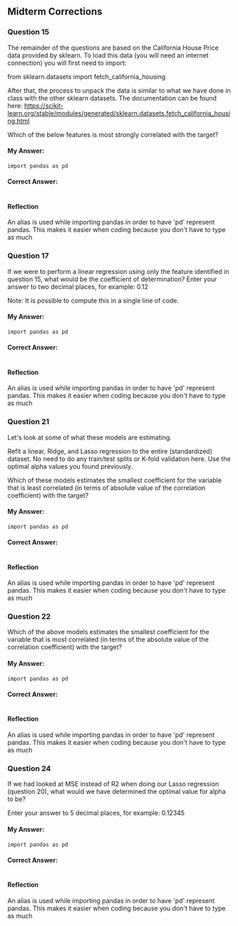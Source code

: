 ## Midterm Corrections
### Question 15
The remainder of the questions are based on the California House Price data provided by sklearn.  To load this data (you will need an internet connection) you will first need to import:

from sklearn.datasets import fetch_california_housing

After that, the process to unpack the data is similar to what we have done in class with the other sklearn datasets.  The documentation can be found here: https://scikit-learn.org/stable/modules/generated/sklearn.datasets.fetch_california_housing.html

Which of the below features is most strongly correlated with the target?

#### My Answer:
```
import pandas as pd
```
#### Correct Answer:
```
```
#### Reflection
An alias is used while importing pandas in order to have 'pd' represent pandas. This makes it easier when coding because you don't have to type as much
### Question 17

If we were to perform a linear regression using only the feature identified in question 15, what would be the coefficient of determination? Enter your answer to two decimal places, for example: 0.12

Note: It is possible to compute this in a single line of code.
#### My Answer:
```
import pandas as pd
```
#### Correct Answer:
```
```
#### Reflection
An alias is used while importing pandas in order to have 'pd' represent pandas. This makes it easier when coding because you don't have to type as much
### Question 21

Let's look at some of what these models are estimating. 

Refit a linear, Ridge, and Lasso regression to the entire (standardized) dataset.  No need to do any train/test splits or K-fold validation here. Use the optimal alpha values you found previously.

Which of these models estimates the smallest coefficient for the variable that is least correlated (in terms of absolute value of the correlation coefficient) with the target?
#### My Answer:
```
import pandas as pd
```
#### Correct Answer:
```
```
#### Reflection
An alias is used while importing pandas in order to have 'pd' represent pandas. This makes it easier when coding because you don't have to type as much
### Question 22
Which of the above models estimates the smallest coefficient for the variable that is most correlated (in terms of the absolute value of the correlation coefficient) with the target?

#### My Answer:
```
import pandas as pd
```
#### Correct Answer:
```
```
#### Reflection
An alias is used while importing pandas in order to have 'pd' represent pandas. This makes it easier when coding because you don't have to type as much
### Question 24
	
If we had looked at MSE instead of R2 when doing our Lasso regression (question 20), what would we have determined the optimal value for alpha to be?

Enter your answer to 5 decimal places, for example: 0.12345
#### My Answer:
```
import pandas as pd
```
#### Correct Answer:
```
```
#### Reflection
An alias is used while importing pandas in order to have 'pd' represent pandas. This makes it easier when coding because you don't have to type as much
